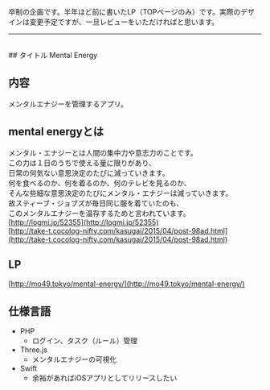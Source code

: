 卒制の企画です。半年ほど前に書いたLP（TOPページのみ）です。実際のデザインは変更予定ですが、一旦レビューをいただければと思います。
<br>
***
<br>
## タイトル
Mental Energy

## 内容
メンタルエナジーを管理するアプリ。

## mental energyとは
メンタル・エナジーとは人間の集中力や意志力のことです。  
この力は１日のうちで使える量に限りがあり、  
日常の何気ない意思決定のたびに減っていきます。  
何を食べるのか、何を着るのか、何のテレビを見るのか、  
そんな些細な意思決定のたびにメンタル・エナジーは減っていきます。  
故スティーブ・ジョブズが毎日同じ服を着ていたのも、  
このメンタルエナジーを温存するためと言われています。  
[http://logmi.jp/52355](http://logmi.jp/52355)  
[http://take-t.cocolog-nifty.com/kasugai/2015/04/post-98ad.html](http://take-t.cocolog-nifty.com/kasugai/2015/04/post-98ad.html)


## LP
[http://mo49.tokyo/mental-energy/](http://mo49.tokyo/mental-energy/)

## 仕様言語
- PHP 
	- ログイン、タスク（ルール）管理
- Three.js
	- メンタルエナジーの可視化
- Swift
	- 余裕があればiOSアプリとしてリリースしたい